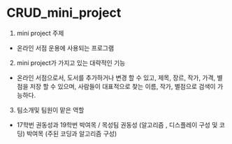# CRUD_mini_project
1. mini project 주제
- 온라인 서점 운용에 사용되는 프로그램

2. mini project가 가지고 있는 대략적인 기능
- 온라인 서점으로서, 도서를 추가하거나 변경 할 수 있고, 제목, 장르, 작가, 가격, 별점을 저장 할 수 있으며, 사람들이 대표적으로 찾는 이름, 작가,   별점으로 검색이 가능하다.

3. 팀소개및 팀원이 맡은 역할
- 17학번 권동성과 19학번 박여목 / 목성팀
  권동성 (알고리즘 , 디스플레이 구성 및 코딩)
  박여목 (주된 코딩과 알고리즘 구성)
